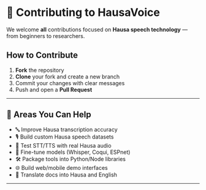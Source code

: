 # 🤝 Contributing to HausaVoice

We welcome **all** contributions focused on **Hausa speech technology** — from beginners to researchers.

## How to Contribute

1. **Fork** the repository
2. **Clone** your fork and create a new branch
3. Commit your changes with clear messages
4. Push and open a **Pull Request**

---

## 🌟 Areas You Can Help

- 🔤 Improve Hausa transcription accuracy
- 🎙️ Build custom Hausa speech datasets
- 🧪 Test STT/TTS with real Hausa audio
- 🤖 Fine-tune models (Whisper, Coqui, ESPnet)
- 🛠 Package tools into Python/Node libraries
- 🌐 Build web/mobile demo interfaces
- 📄 Translate docs into Hausa and English

---
